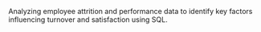 Analyzing employee attrition and performance data to identify key factors influencing turnover and satisfaction using SQL.

